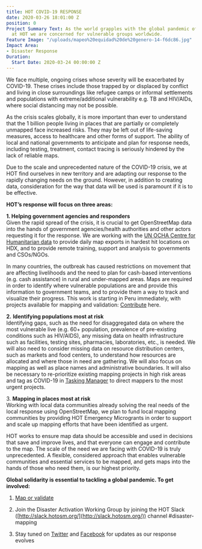 ```yaml
---
title: HOT COVID-19 RESPONSE
date: 2020-03-26 18:01:00 Z
position: 0
Project Summary Text: As the world grapples with the global pandemic of COVID-19,
  at HOT we are concerned for vulnerable groups worldwide.
Feature Image: "/uploads/mapeo%20equidad%20de%20genero-14-f6dc86.jpg"
Impact Area:
- Disaster Response
Duration:
  Start Date: 2020-03-24 00:00:00 Z
---
```


We face multiple, ongoing crises whose severity will be exacerbated by COVID-19. These crises include those trapped by or displaced by conflict and living in close surroundings like refugee camps or informal settlements and populations with extreme/additional vulnerability e.g. TB and HIV/AIDs, where social distancing may not be possible.

As the crisis scales globally, it is more important than ever to understand that the 1 billion people living in places that are partially or completely unmapped face increased risks. They may be left out of life-saving measures, access to healthcare and other forms of support. The ability of local and national governments to anticipate and plan for response needs, including testing, treatment, contact tracing is seriously hindered by the lack of reliable maps.

Due to the scale and unprecedented nature of the COVID-19 crisis, we at HOT find ourselves in new territory and are adapting our response to the rapidly changing needs on the ground. However, in addition to creating data, consideration for the way that data will be used is paramount if it is to be effective.

**HOT’s response will focus on three areas:**

**1. Helping government agencies and responders**\
Given the rapid spread of the crisis, it is crucial to get OpenStreetMap data into the hands of government agencies/health authorities and other actors requesting it for the response. We are working with the [UN OCHA Centre for Humanitarian data](https://data.humdata.org/event/covid-19) to provide daily map exports in hardest hit locations on HDX, and to provide remote training, support and analysis to governments and CSOs/NGOs.

In many countries, the outbreak has caused restrictions on movement that are affecting livelihoods and the need to plan for cash-based interventions (e.g. cash assistance) in rural and under-mapped areas. Maps are required in order to identify where vulnerable populations are and provide this information to government teams, and to provide them a way to track and visualize their progress. This work is starting in Peru immediately, with projects available for mapping and validation: [Contribute](https://tasks.hotosm.org/contribute?difficulty=ALL&campaign=COVID-19) here.

**2.** **Identifying populations most at risk**\
Identifying gaps, such as the need for disaggregated data on where the most vulnerable live (e.g. 60\+ population, prevalence of pre-existing conditions such as HIV/AIDS), any missing data on health infrastructure such as facilities, testing sites, pharmacies, laboratories, etc., is needed. We will also need to consider missing data on resource distribution centers, such as markets and food centers, to understand how resources are allocated and where those in need are gathering. We will also focus on mapping as well as place names and administrative boundaries. It will also be necessary to re-prioritize existing mapping projects in high risk areas and tag as COVID-19 in [Tasking Manager](https://tasks.hotosm.org/) to direct mappers to the most urgent projects.

3\. **Mapping in places most at risk**\
Working with local data communities already solving the real needs of the local response using OpenStreetMap, we plan to fund local mapping communities by providing HOT Emergency Microgrants in order to support and scale up mapping efforts that have been identified as urgent.

HOT works to ensure map data should be accessible and used in decisions that save and improve lives, and that everyone can engage and contribute to the map. The scale of the need we are facing with COVID-19 is truly unprecedented. A flexible, considered approach that enables vulnerable communities and essential services to be mapped, and gets maps into the hands of those who need them, is our highest priority.

**Global solidarity is essential to tackling a global pandemic. To get involved:**

1. [Map or validate](https://tasks.hotosm.org/contribute?difficulty=ALL&campaign=COVID-19)

2. Join the Disaster Activation Working Group by joining the HOT Slack ([http://slack.hotosm.org/](http://slack.hotosm.org/)) channel #disaster-mapping

3. Stay tuned on [Twitter](https://twitter.com/hotosm) and [Facebook](https://www.facebook.com/hotosm/) for updates as our response evolves